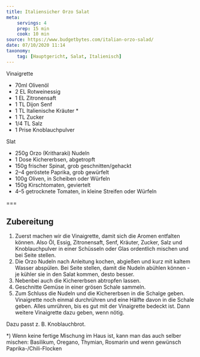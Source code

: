```yaml
---
title: Italiensicher Orzo Salat
meta:
    servings: 4
    prep: 15 min
    cook: 10 min
source: https://www.budgetbytes.com/italian-orzo-salad/
date: 07/10/2020 11:14
taxonomy:
    tag: [Hauptgericht, Salat, Italienisch]
---
```

Vinaigrette

* 70ml Olivenöl
* 2 EL Rotweinessig
* 1 EL Zitronensaft
* 1 TL Dijon Senf
* 1 TL Italienische Kräuter *
* 1 TL Zucker
* 1/4 TL Salz
* 1 Prise Knoblauchpulver

Slat

* 250g Orzo (Kritharaki) Nudeln
* 1 Dose Kichererbsen, abgetropft
* 150g frischer Spinat, grob geschnitten/gehackt
* 2–4 geröstete Paprika, grob gewürfelt
* 100g Oliven, in Scheiben oder Würfeln
* 150g Kirschtomaten, geviertelt
* 4–5 getrocknete Tomaten, in kleine Streifen oder Würfeln

===

## Zubereitung

1. Zuerst machen wir die Vinaigrette, damit sich die Aromen entfalten können. Also Öl, Essig, Zitronensaft, Senf, Kräuter, Zucker, Salz und Knoblauchpulver in einer Schüsseln oder Glas ordentlich mischen und bei Seite stellen.
2. Die Orzo Nudeln nach Anleitung kochen, abgießen und kurz mit kaltem Wasser abspülen. Bei Seite stellen, damit die Nudeln abühlen können - je kühler sie in den Salat kommen, desto besser.
3. Nebenbei auch die Kichererbsen abtropfen lassen.
4. Geschnitte Gemüse in einer grösen Schale sammeln.
5. Zum Schluss die Nudeln und die Kichererbsen in die Schalge geben. Vinaigrette noch einmal durchrühren und eine Hälfte davon in die Schale geben. Alles umrühren, bis es gut mit der Vinaigrette bedeckt ist. Dann weitere Vinaigrette dazu geben, wenn nötig.

Dazu passt z. B. Knoblauchbrot.

*) Wenn keine fertige Mischung im Haus ist, kann man das auch selber mischen: Basilikum, Oregano, Thymian, Rosmarin und wenn gewünsch Paprika-/Chili-Flocken